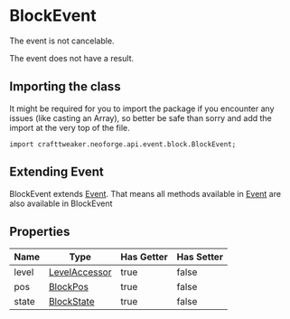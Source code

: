 # BlockEvent

The event is not cancelable.

The event does not have a result.

## Importing the class

It might be required for you to import the package if you encounter any issues (like casting an Array), so better be safe than sorry and add the import at the very top of the file.
```zenscript
import crafttweaker.neoforge.api.event.block.BlockEvent;
```


## Extending Event

BlockEvent extends [Event](/neoforge/api/event/Event). That means all methods available in [Event](/neoforge/api/event/Event) are also available in BlockEvent

## Properties

| Name  |                       Type                        | Has Getter | Has Setter |
|-------|---------------------------------------------------|------------|------------|
| level | [LevelAccessor](/vanilla/api/world/LevelAccessor) | true       | false      |
| pos   | [BlockPos](/vanilla/api/util/math/BlockPos)       | true       | false      |
| state | [BlockState](/vanilla/api/block/BlockState)       | true       | false      |

